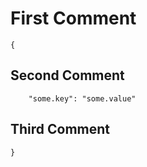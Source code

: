 # First Comment

```
{
```

## Second Comment

```codeType
    "some.key": "some.value"
```

## Third Comment

```
}
```
